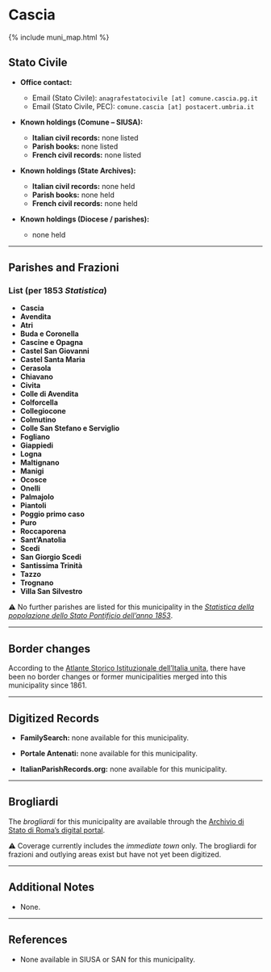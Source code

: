 # Cascia

{% include muni_map.html %}

## Stato Civile

* **Office contact:**

  * Email (Stato Civile): `anagrafestatocivile [at] comune.cascia.pg.it`
  * Email (Stato Civile, PEC): `comune.cascia [at] postacert.umbria.it`

* **Known holdings (Comune – SIUSA):**

  * **Italian civil records:** none listed
  * **Parish books:** none listed
  * **French civil records:** none listed

* **Known holdings (State Archives):**

  * **Italian civil records:** none held
  * **Parish books:** none held
  * **French civil records:** none held

* **Known holdings (Diocese / parishes):**

  * none held

---

## Parishes and Frazioni

### List (per 1853 *Statistica*)

* **Cascia**
* **Avendita**
* **Atri**
* **Buda e Coronella**
* **Cascine e Opagna**
* **Castel San Giovanni**
* **Castel Santa Maria**
* **Cerasola**
* **Chiavano**
* **Civita**
* **Colle di Avendita**
* **Colforcella**
* **Collegiocone**
* **Colmutino**
* **Colle San Stefano e Serviglio**
* **Fogliano**
* **Giappiedi**
* **Logna**
* **Maltignano**
* **Manigi**
* **Ocosce**
* **Onelli**
* **Palmajolo**
* **Piantoli**
* **Poggio primo caso**
* **Puro**
* **Roccaporena**
* **Sant’Anatolia**
* **Scedi**
* **San Giorgio Scedi**
* **Santissima Trinità**
* **Tazzo**
* **Trognano**
* **Villa San Silvestro**

⚠️ No further parishes are listed for this municipality in the *[Statistica della popolazione dello Stato Pontificio dell’anno 1853](https://www.google.it/books/edition/Statistics_della_popolazione_dello_Stato/v6dCAQAAMAAJ)*.

---

## Border changes

According to the [Atlante Storico Istituzionale dell’Italia unita](http://dati.san.beniculturali.it/asi/local/), there have been no border changes or former municipalities merged into this municipality since 1861.

---

## Digitized Records

* **FamilySearch:** none available for this municipality.

* **Portale Antenati:** none available for this municipality.

* **ItalianParishRecords.org:** none available for this municipality.

---

## Brogliardi

The *brogliardi* for this municipality are available through the [Archivio di Stato di Roma’s digital portal](https://imagoarchiviodistatoroma.cultura.gov.it/Gregoriano/s_brogliardi.php?Provincia=Spoleto&Denominazione=Cascia).

⚠️ Coverage currently includes the *immediate town* only. The brogliardi for frazioni and outlying areas exist but have not yet been digitized.

---

## Additional Notes

* None.

---

## References

* None available in SIUSA or SAN for this municipality.
